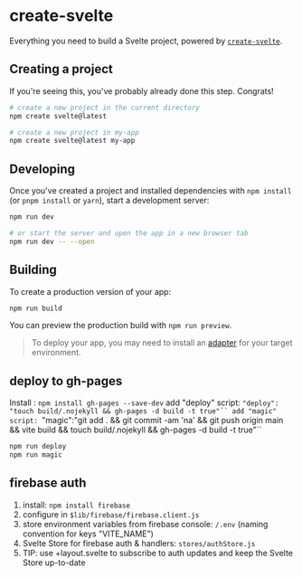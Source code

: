 # create-svelte

Everything you need to build a Svelte project, powered by [`create-svelte`](https://github.com/sveltejs/kit/tree/master/packages/create-svelte).

## Creating a project

If you're seeing this, you've probably already done this step. Congrats!

```bash
# create a new project in the current directory
npm create svelte@latest

# create a new project in my-app
npm create svelte@latest my-app
```

## Developing

Once you've created a project and installed dependencies with `npm install` (or `pnpm install` or `yarn`), start a development server:

```bash
npm run dev

# or start the server and open the app in a new browser tab
npm run dev -- --open
```

## Building

To create a production version of your app:

```bash
npm run build
```

You can preview the production build with `npm run preview`.

> To deploy your app, you may need to install an [adapter](https://kit.svelte.dev/docs/adapters) for your target environment.


## deploy to gh-pages
Install : `npm install gh-pages --save-dev`
add "deploy" script: `"deploy": "touch build/.nojekyll && gh-pages -d build -t true"``
add "magic" script: `"magic":"git add . && git commit -am 'na' && git push origin main && vite build && touch build/.nojekyll && gh-pages -d build -t true"``

```bash
npm run deploy
npm run magic
```

## firebase auth

1. install: `npm install firebase`
2. configure in `$lib/firebase/firebase.client.js`
3. store environment variables from firebase console: `/.env` (naming convention for keys "VITE_NAME")
4. Svelte Store for firebase auth & handlers: `stores/authStore.js`
5. TIP: use +layout.svelte to subscribe to auth updates and keep the Svelte Store up-to-date